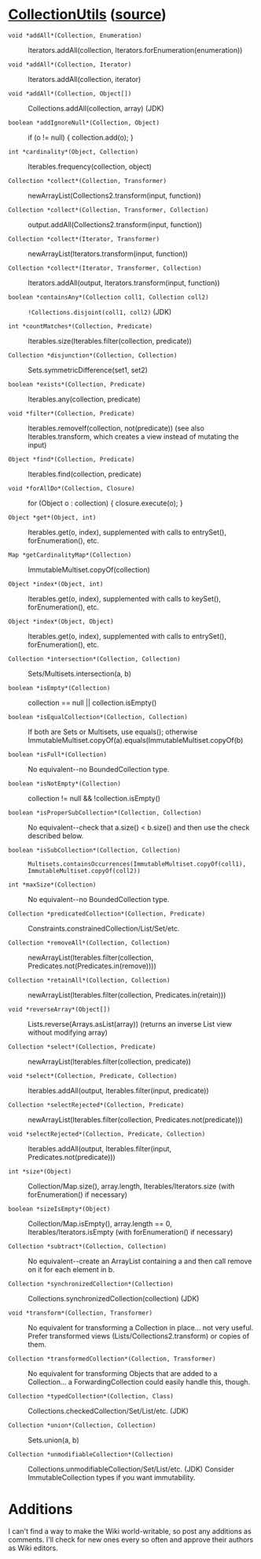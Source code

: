 # <a href='http://commons.apache.org/collections/apidocs/org/apache/commons/collections/CollectionUtils.html'>CollectionUtils</a> (<a href='http://svn.apache.org/viewvc/commons/proper/collections/trunk/src/java/org/apache/commons/collections/CollectionUtils.java?view=markup'>source</a>) #

<dl>
<dt><pre><code>void *addAll*(Collection, Enumeration)</code></pre></dt>
<dd>Iterators.addAll(collection, Iterators.forEnumeration(enumeration))</dd>
<dt><pre><code>void *addAll*(Collection, Iterator)</code></pre></dt>
<dd>Iterators.addAll(collection, iterator)</dd>
<dt><pre><code>void *addAll*(Collection, Object[])</code></pre></dt>
<dd>Collections.addAll(collection, array) (JDK)</dd>
<dt><pre><code>boolean *addIgnoreNull*(Collection, Object)</code></pre></dt>
<dd>if (o != null) { collection.add(o); }</dd>
<dt><pre><code>int *cardinality*(Object, Collection)</code></pre></dt>
<dd>Iterables.frequency(collection, object)</dd>
<dt><pre><code>Collection *collect*(Collection, Transformer)</code></pre></dt>
<dd>newArrayList(Collections2.transform(input, function))</dd>
<dt><pre><code>Collection *collect*(Collection, Transformer, Collection)</code></pre></dt>
<dd>output.addAll(Collections2.transform(input, function))</dd>
<dt><pre><code>Collection *collect*(Iterator, Transformer)</code></pre></dt>
<dd>newArrayList(Iterators.transform(input, function))</dd>
<dt><pre><code>Collection *collect*(Iterator, Transformer, Collection)</code></pre></dt>
<dd>Iterators.addAll(output, Iterators.transform(input, function))</dd>
<dt><pre><code>boolean *containsAny*(Collection coll1, Collection coll2)</code></pre></dt>
<dd><code>!Collections.disjoint(coll1, coll2)</code> (JDK)</dd>
<dt><pre><code>int *countMatches*(Collection, Predicate)</code></pre></dt>
<dd>Iterables.size(Iterables.filter(collection, predicate))</dd>
<dt><pre><code>Collection *disjunction*(Collection, Collection)</code></pre></dt>
<dd>Sets.symmetricDifference(set1, set2)</dd>
<dt><pre><code>boolean *exists*(Collection, Predicate)</code></pre></dt>
<dd>Iterables.any(collection, predicate)</dd>
<dt><pre><code>void *filter*(Collection, Predicate)</code></pre></dt>
<dd>Iterables.removeIf(collection, not(predicate)) (see also Iterables.transform, which creates a view instead of mutating the input)</dd>
<dt><pre><code>Object *find*(Collection, Predicate)</code></pre></dt>
<dd>Iterables.find(collection, predicate)</dd>
<dt><pre><code>void *forAllDo*(Collection, Closure)</code></pre></dt>
<dd>for (Object o : collection) { closure.execute(o); }</dd>
<dt><pre><code>Object *get*(Object, int)</code></pre></dt>
<dd>Iterables.get(o, index), supplemented with calls to entrySet(), forEnumeration(), etc.</dd>
<dt><pre><code>Map *getCardinalityMap*(Collection)</code></pre></dt>
<dd>ImmutableMultiset.copyOf(collection)</dd>
<dt><pre><code>Object *index*(Object, int)</code></pre></dt>
<dd>Iterables.get(o, index), supplemented with calls to keySet(), forEnumeration(), etc.</dd>
<dt><pre><code>Object *index*(Object, Object)</code></pre></dt>
<dd>Iterables.get(o, index), supplemented with calls to entrySet(), forEnumeration(), etc.</dd>
<dt><pre><code>Collection *intersection*(Collection, Collection)</code></pre></dt>
<dd>Sets/Multisets.intersection(a, b)</dd>
<dt><pre><code>boolean *isEmpty*(Collection)</code></pre></dt>
<dd>collection == null || collection.isEmpty()</dd>
<dt><pre><code>boolean *isEqualCollection*(Collection, Collection)</code></pre></dt>
<dd>If both are Sets or Multisets, use equals(); otherwise ImmutableMultiset.copyOf(a).equals(ImmutableMultiset.copyOf(b)</dd>
<dt><pre><code>boolean *isFull*(Collection)</code></pre></dt>
<dd>No equivalent--no BoundedCollection type.</dd>
<dt><pre><code>boolean *isNotEmpty*(Collection)</code></pre></dt>
<dd>collection != null && !collection.isEmpty()</dd>
<dt><pre><code>boolean *isProperSubCollection*(Collection, Collection)</code></pre></dt>
<dd>No equivalent--check that a.size() < b.size() and then use the check described below.</dd>
<dt><pre><code>boolean *isSubCollection*(Collection, Collection)</code></pre></dt>
<dd><code>Multisets.containsOccurrences(ImmutableMultiset.copyOf(coll1), ImmutableMultiset.copyOf(coll2))</code></dd>
<dt><pre><code>int *maxSize*(Collection)</code></pre></dt>
<dd>No equivalent--no BoundedCollection type.</dd>
<dt><pre><code>Collection *predicatedCollection*(Collection, Predicate)</code></pre></dt>
<dd>Constraints.constrainedCollection/List/Set/etc.</dd>
<dt><pre><code>Collection *removeAll*(Collection, Collection)</code></pre></dt>
<dd>newArrayList(Iterables.filter(collection, Predicates.not(Predicates.in(remove))))</dd>
<dt><pre><code>Collection *retainAll*(Collection, Collection)</code></pre></dt>
<dd>newArrayList(Iterables.filter(collection, Predicates.in(retain)))</dd>
<dt><pre><code>void *reverseArray*(Object[])</code></pre></dt>
<dd>Lists.reverse(Arrays.asList(array)) (returns an inverse List view without modifying array)</dd>
<dt><pre><code>Collection *select*(Collection, Predicate)</code></pre></dt>
<dd>newArrayList(Iterables.filter(collection, predicate))</dd>
<dt><pre><code>void *select*(Collection, Predicate, Collection)</code></pre></dt>
<dd>Iterables.addAll(output, Iterables.filter(input, predicate))</dd>
<dt><pre><code>Collection *selectRejected*(Collection, Predicate)</code></pre></dt>
<dd>newArrayList(Iterables.filter(collection, Predicates.not(predicate)))</dd>
<dt><pre><code>void *selectRejected*(Collection, Predicate, Collection)</code></pre></dt>
<dd>Iterables.addAll(output, Iterables.filter(input, Predicates.not(predicate)))</dd>
<dt><pre><code>int *size*(Object)</code></pre></dt>
<dd>Collection/Map.size(), array.length, Iterables/Iterators.size (with forEnumeration() if necessary)</dd>
<dt><pre><code>boolean *sizeIsEmpty*(Object)</code></pre></dt>
<dd>Collection/Map.isEmpty(), array.length == 0, Iterables/Iterators.isEmpty (with forEnumeration() if necessary)</dd>
<dt><pre><code>Collection *subtract*(Collection, Collection)</code></pre></dt>
<dd>No equivalent--create an ArrayList containing a and then call remove on it for each element in b.</dd>
<dt><pre><code>Collection *synchronizedCollection*(Collection)</code></pre></dt>
<dd>Collections.synchronizedCollection(collection) (JDK)</dd>
<dt><pre><code>void *transform*(Collection, Transformer)</code></pre></dt>
<dd>No equivalent for transforming a Collection in place... not very useful. Prefer transformed views (Lists/Collections2.transform) or copies of them.</dd>
<dt><pre><code>Collection *transformedCollection*(Collection, Transformer)</code></pre></dt>
<dd>No equivalent for transforming Objects that are added to a Collection... a ForwardingCollection could easily handle this, though.</dd>
<dt><pre><code>Collection *typedCollection*(Collection, Class)</code></pre></dt>
<dd>Collections.checkedCollection/Set/List/etc. (JDK)</dd>
<dt><pre><code>Collection *union*(Collection, Collection)</code></pre></dt>
<dd>Sets.union(a, b)</dd>
<dt><pre><code>Collection *unmodifiableCollection*(Collection)</code></pre></dt>
<dd>Collections.unmodifiableCollection/Set/List/etc. (JDK) Consider ImmutableCollection types if you want immutability.</dd>
</dl>

# Additions #

I can't find a way to make the Wiki world-writable, so post any additions as comments.  I'll check for new ones every so often and approve their authors as Wiki editors.